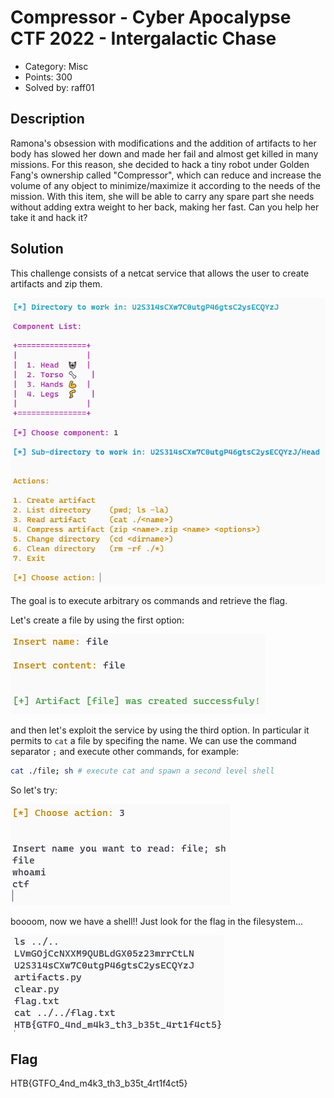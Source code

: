 # Compressor - Cyber Apocalypse CTF 2022 - Intergalactic Chase

- Category: Misc
- Points: 300
- Solved by: raff01

## Description

Ramona's obsession with modifications and the addition of artifacts to her body has slowed her down and made her fail and almost get killed in many missions. For this reason, she decided to hack a tiny robot under Golden Fang's ownership called "Compressor", which can reduce and increase the volume of any object to minimize/maximize it according to the needs of the mission. With this item, she will be able to carry any spare part she needs without adding extra weight to her back, making her fast. Can you help her take it and hack it?

## Solution

This challenge consists of a netcat service that allows the user to create artifacts and zip them.

![](pictures/1.png)

The goal is to execute arbitrary os commands and retrieve the flag. 

Let's create a file by using the first option:

![](pictures/2.png)

and then let's exploit the service by using the third option. In particular it permits to `cat` a file by specifing the name. We can use the  command separator `;` and execute other commands, for example:

``` bash
cat ./file; sh # execute cat and spawn a second level shell
```

So let's try:

![](pictures/3.PNG)


boooom, now we have a shell!! Just look for the flag in the filesystem...

![](pictures/4.PNG)


## Flag

HTB{GTFO_4nd_m4k3_th3_b35t_4rt1f4ct5}

